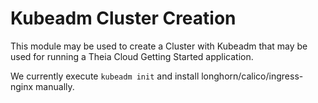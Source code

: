 # Kubeadm Cluster Creation

This module may be used to create a Cluster with Kubeadm that may be used for running a Theia Cloud Getting Started application.

We currently execute `kubeadm init` and install longhorn/calico/ingress-nginx manually.

